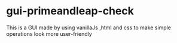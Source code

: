 # gui-primeandleap-check
 This is a GUI made by using vanillaJs ,html and css to make simple operations look more user-friendly

